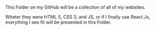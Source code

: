This Folder on my GitHub will be a collection of all of my websites.

Wheter they were HTML 5, CSS 3, and JS, or if I finally use React.Js, everything I see fit will be presented in this Folder.
